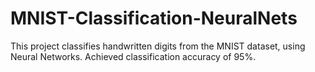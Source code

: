 # MNIST-Classification-NeuralNets
This project classifies handwritten digits from the MNIST dataset, using Neural Networks. Achieved classification accuracy of 95%.
